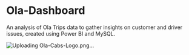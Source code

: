 # Ola-Dashboard
An analysis of Ola Trips data to gather insights on customer and driver issues, created using Power BI and MySQL.

![Uploading Ola-Cabs-Logo.png…]()
